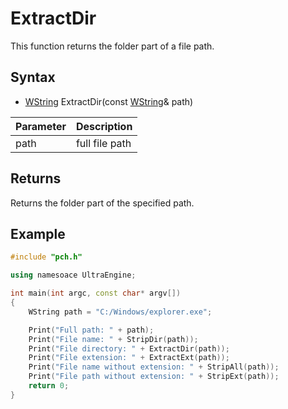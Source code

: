 # ExtractDir #

This function returns the folder part of a file path.

## Syntax ##

- [WString](WString) ExtractDir(const [WString](WString)& path)

| Parameter | Description |
| --- | --- |
| path | full file path |

## Returns ##

Returns the folder part of the specified path.

## Example
```c++
#include "pch.h"

using namesoace UltraEngine;

int main(int argc, const char* argv[])
{
	WString path = "C:/Windows/explorer.exe";

	Print("Full path: " + path);
	Print("File name: " + StripDir(path));
	Print("File directory: " + ExtractDir(path));
	Print("File extension: " + ExtractExt(path));	
	Print("File name without extension: " + StripAll(path));
	Print("File path without extension: " + StripExt(path));
	return 0;
}
```
